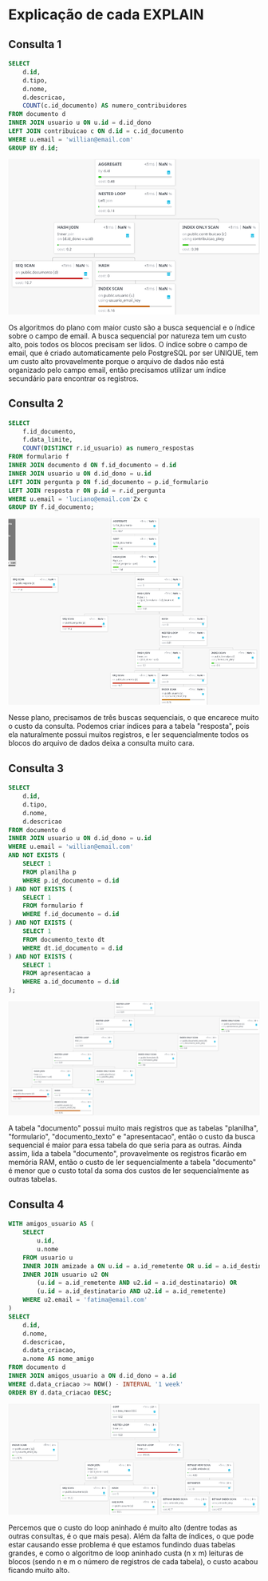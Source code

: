 # Explicação de cada EXPLAIN

## Consulta 1

```sql
SELECT
    d.id,
    d.tipo,
    d.nome,
    d.descricao,
    COUNT(c.id_documento) AS numero_contribuidores
FROM documento d
INNER JOIN usuario u ON u.id = d.id_dono
LEFT JOIN contribuicao c ON d.id = c.id_documento
WHERE u.email = 'willian@email.com'
GROUP BY d.id;
```

![](consulta_1.png)

Os algoritmos do plano com maior custo são a busca sequencial e o índice sobre o
campo de email. A busca sequencial por natureza tem um custo alto, pois todos os
blocos precisam ser lidos. O índice sobre o campo de email, que é criado
automaticamente pelo PostgreSQL por ser UNIQUE, tem um custo alto provavelmente
porque o arquivo de dados não está organizado pelo campo email, então precisamos
utilizar um índice secundário para encontrar os registros.

## Consulta 2

```sql
SELECT
    f.id_documento,
    f.data_limite,
    COUNT(DISTINCT r.id_usuario) as numero_respostas
FROM formulario f
INNER JOIN documento d ON f.id_documento = d.id
INNER JOIN usuario u ON d.id_dono = u.id
LEFT JOIN pergunta p ON f.id_documento = p.id_formulario
LEFT JOIN resposta r ON p.id = r.id_pergunta
WHERE u.email = 'luciano@email.com'Zx c
GROUP BY f.id_documento;
```

![](consulta_2.png)

Nesse plano, precisamos de três buscas sequenciais, o que encarece muito o custo
da consulta. Podemos criar índices para a tabela "resposta", pois ela
naturalmente possui muitos registros, e ler sequencialmente todos os blocos do
arquivo de dados deixa a consulta muito cara.

## Consulta 3

```sql
SELECT
    d.id,
    d.tipo,
    d.nome,
    d.descricao
FROM documento d
INNER JOIN usuario u ON d.id_dono = u.id
WHERE u.email = 'willian@email.com'
AND NOT EXISTS (
    SELECT 1
    FROM planilha p
    WHERE p.id_documento = d.id
) AND NOT EXISTS (
    SELECT 1
    FROM formulario f
    WHERE f.id_documento = d.id
) AND NOT EXISTS (
    SELECT 1
    FROM documento_texto dt
    WHERE dt.id_documento = d.id
) AND NOT EXISTS (
    SELECT 1
    FROM apresentacao a
    WHERE a.id_documento = d.id
);
```

![](consulta_3.png)

A tabela "documento" possui muito mais registros que as tabelas "planilha",
"formulario", "documento_texto" e "apresentacao", então o custo da busca
sequencial é maior para essa tabela do que seria para as outras. Ainda assim,
lida a tabela "documento", provavelmente os registros ficarão em memória RAM,
então o custo de ler sequencialmente a tabela "documento" é menor que o custo
total da soma dos custos de ler sequencialmente as outras tabelas.

## Consulta 4

```sql
WITH amigos_usuario AS (
    SELECT
        u.id,
        u.nome
    FROM usuario u
    INNER JOIN amizade a ON u.id = a.id_remetente OR u.id = a.id_destinatario
    INNER JOIN usuario u2 ON
        (u.id = a.id_remetente AND u2.id = a.id_destinatario) OR
        (u.id = a.id_destinatario AND u2.id = a.id_remetente)
    WHERE u2.email = 'fatima@email.com'
)
SELECT
    d.id,
    d.nome,
    d.descricao,
    d.data_criacao,
    a.nome AS nome_amigo
FROM documento d
INNER JOIN amigos_usuario a ON d.id_dono = a.id
WHERE d.data_criacao >= NOW() - INTERVAL '1 week'
ORDER BY d.data_criacao DESC;
```

![](consulta_4.png)

Percemos que o custo do loop aninhado é muito alto (dentre todas as outras
consultas, é o que mais pesa). Além da falta de índices, o que pode estar
causando esse problema é que estamos fundindo duas tabelas grandes, e como o
algoritmo de loop aninhado custa (n x m) leituras de blocos (sendo n e m o
número de registros de cada tabela), o custo acabou ficando muito alto.
